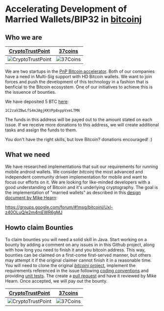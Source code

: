 Accelerating Development of Married Wallets/BIP32 in [bitcoinj](https://github.com/bitcoinj/bitcoinj)
=================

Who we are
----------
[CryptoTrustPoint](http://www.cryptotrustpoint.com) | [37coins](https://www.37coins.com)
--- | ---
![CryptoTrustPoint](https://raw.github.com/Btc4All/bitcoinj-bounties/master/img/ctp.png "CryptoTrustPoint") | ![37Coins](https://raw.github.com/Btc4All/bitcoinj-bounties/master/img/37coins.png "37Coins")

We are two startups in the [PnP Bitcoin accelerator](http://www.coindesk.com/plug-play-unveils-bitcoin-startup-incubator-expert-mentors/). Both of our companies have a need in Multi-Sig support with HD Bitcoin wallets. We want to join forces and push the development of this technology in a fashion that is benficial to the Bitcoin ecosystem. One of our initiatives to achieve this is the issuence of bounties.

We have deposited 5 BTC [here](https://blockchain.info/address/1C2zaVZBwLfS4mJAgjKKVPp8xppVxeLTMN):
```
1C2zaVZBwLfS4mJAgjKKVPp8xppVxeLTMN
```

The funds in this address will be payed out to the amount stated on each issue. If we receive more donations to this address, we will create additional tasks and assign the funds to them.

You don't have the right skills, but love Bitcoin? donations encouraged! :)


What we need
------------

We have researched implementations that suit our requirements for running mobile android wallets. We consider *bitcoinj* the most advanced and independent community driven implementation for mobile and want to focus our efforts on it. We are looking for like-minded developers with a good understanding of Bitcoin and it's underlying cryptography. The goal is the implementation of "married wallets" as described in this [design document by Mike Hearn](https://groups.google.com/forum/#!msg/bitcoinj/Uxl-z40OLuQ/e2m4mEWR6gMJ):

https://groups.google.com/forum/#!msg/bitcoinj/Uxl-z40OLuQ/e2m4mEWR6gMJ

Howto claim Bounties
--------------------
To claim bounties you will need a solid skill in Java. Start working on a bounty by adding a comment on any issues in in this Github project, along with how long you need to finish it and you bitcoin address. This way, bounties can be claimed on a first-come first-served manner, but others may attempt it if the original claimer cannot finish it in a reasonable time. You will need to clone the original [*bitcoinj* project](https://github.com/bitcoinj/bitcoinj), implement the requirements referenced in the issue following [coding conventions](https://code.google.com/p/bitcoinj/wiki/CodingConventions) and providing [unit tests](http://en.wikipedia.org/wiki/Unit_testing). The create a [pull request](https://help.github.com/articles/using-pull-requests) and have it reviewed by Mike Hearn. Once accepted, we will pay out the bounty.


[CryptoTrustPoint](http://www.cryptotrustpoint.com) | [37coins](https://www.37coins.com)
--- | ---
![CryptoTrustPoint](https://raw.github.com/Btc4All/bitcoinj-bounties/master/img/ctp.png "CryptoTrustPoint") | ![37Coins](https://raw.github.com/Btc4All/bitcoinj-bounties/master/img/37coins.png "37Coins")

